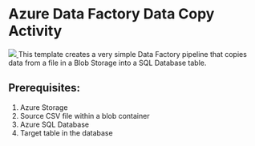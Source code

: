 # Azure Data Factory Data Copy Activity

<a href="https://portal.azure.com/#create/Microsoft.Template/uri/https%3A%2F%2Fraw.githubusercontent.com%2Fnavalev%2Fazure-quickstart-templates%2Fmaster%2F101-data-factory-blob-2-sql%2Fazuredeploy.json" target="_blank">
    <img src="http://azuredeploy.net/deploybutton.png"/>
</a>
This template creates a very simple Data Factory pipeline that copies data from a file in a Blob Storage into a SQL Database table.

## Prerequisites:
1. Azure Storage
2. Source CSV file within a blob container 
3. Azure SQL Database
4. Target table in the database


